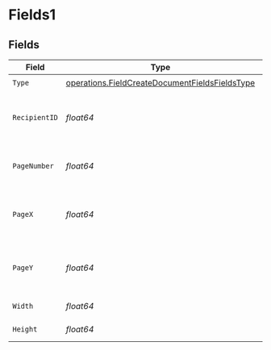 # Fields1


## Fields

| Field                                                                                                            | Type                                                                                                             | Required                                                                                                         | Description                                                                                                      |
| ---------------------------------------------------------------------------------------------------------------- | ---------------------------------------------------------------------------------------------------------------- | ---------------------------------------------------------------------------------------------------------------- | ---------------------------------------------------------------------------------------------------------------- |
| `Type`                                                                                                           | [operations.FieldCreateDocumentFieldsFieldsType](../../models/operations/fieldcreatedocumentfieldsfieldstype.md) | :heavy_check_mark:                                                                                               | N/A                                                                                                              |
| `RecipientID`                                                                                                    | *float64*                                                                                                        | :heavy_check_mark:                                                                                               | The ID of the recipient to create the field for.                                                                 |
| `PageNumber`                                                                                                     | *float64*                                                                                                        | :heavy_check_mark:                                                                                               | The page number the field will be on.                                                                            |
| `PageX`                                                                                                          | *float64*                                                                                                        | :heavy_check_mark:                                                                                               | The X coordinate of where the field will be placed.                                                              |
| `PageY`                                                                                                          | *float64*                                                                                                        | :heavy_check_mark:                                                                                               | The Y coordinate of where the field will be placed.                                                              |
| `Width`                                                                                                          | *float64*                                                                                                        | :heavy_check_mark:                                                                                               | The width of the field.                                                                                          |
| `Height`                                                                                                         | *float64*                                                                                                        | :heavy_check_mark:                                                                                               | The height of the field.                                                                                         |